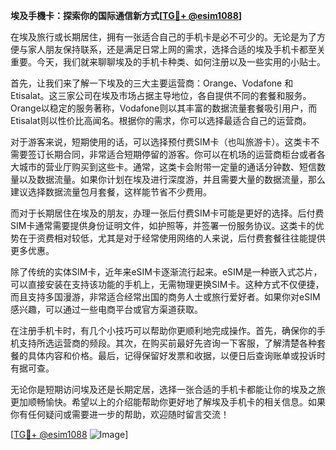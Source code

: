 **埃及手機卡：探索你的国际通信新方式[[TG💪+ @esim1088](https://t.me/s/esim1088)]**

在埃及旅行或长期居住，拥有一张适合自己的手机卡是必不可少的。无论是为了方便与家人朋友保持联系，还是满足日常上网的需求，选择合适的埃及手机卡都至关重要。今天，我们就来聊聊埃及的手机卡种类、如何注册以及一些实用的小贴士。

首先，让我们来了解一下埃及的三大主要运营商：Orange、Vodafone 和 Etisalat。这三家公司在埃及市场占据主导地位，各自提供不同的套餐和服务。Orange以稳定的服务著称，Vodafone则以其丰富的数据流量套餐吸引用户，而Etisalat则以性价比高闻名。根据你的需求，你可以选择最适合自己的运营商。

对于游客来说，短期使用的话，可以选择预付费SIM卡（也叫旅游卡）。这类卡不需要签订长期合同，非常适合短期停留的游客。你可以在机场的运营商柜台或者各大城市的营业厅购买到这些卡。通常，这类卡会附带一定量的通话分钟数、短信数量以及数据流量。如果你计划在埃及进行深度游，并且需要大量的数据流量，那么建议选择数据流量包月套餐，这样能节省不少费用。

而对于长期居住在埃及的朋友，办理一张后付费SIM卡可能是更好的选择。后付费SIM卡通常需要提供身份证明文件，如护照等，并签署一份服务协议。这类卡的优势在于资费相对较低，尤其是对于经常使用网络的人来说，后付费套餐往往能提供更多优惠。

除了传统的实体SIM卡，近年来eSIM卡逐渐流行起来。eSIM是一种嵌入式芯片，可以直接安装在支持该功能的手机上，无需物理更换SIM卡。这种方式不仅便捷，而且支持多国漫游，非常适合经常出国的商务人士或旅行爱好者。如果你对eSIM感兴趣，可以通过一些电商平台或官方渠道获取。

在注册手机卡时，有几个小技巧可以帮助你更顺利地完成操作。首先，确保你的手机支持所选运营商的频段。其次，在购买前最好先咨询一下客服，了解清楚各种套餐的具体内容和价格。最后，记得保留好发票和收据，以便日后查询账单或投诉时有据可查。

无论你是短期访问埃及还是长期定居，选择一张合适的手机卡都能让你的埃及之旅更加顺畅愉快。希望以上的介绍能帮助你更好地了解埃及手机卡的相关信息。如果你有任何疑问或需要进一步的帮助，欢迎随时留言交流！

[[TG💪+ @esim1088](https://t.me/s/esim1088) ![Image](https://i.postimg.cc/4NQfJmqS/Snipaste-2025-05-13-00-14-12.png)]
